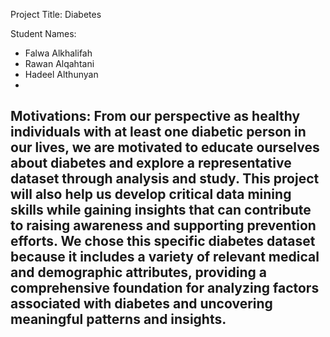 Project Title: Diabetes

Student Names: 

- Falwa Alkhalifah 
- Rawan Alqahtani
- Hadeel Althunyan
-
Motivations:
From our perspective as healthy individuals with at least one diabetic person in our lives, we are motivated to educate ourselves about diabetes and explore a representative dataset through analysis and study. This project will also help us develop critical data mining skills while gaining insights that can contribute to raising awareness and supporting prevention efforts.
We chose this specific diabetes dataset because it includes a variety of relevant medical and demographic attributes, providing a comprehensive foundation for analyzing factors associated with diabetes and uncovering meaningful patterns and insights.
------------------------------------------------------------------------------
